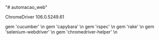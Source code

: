 "# automacao_web" 

ChromeDriver 106.0.5249.61

gem 'cucumber' \n
gem 'capybara' \n
gem 'rspec' \n
gem 'rake' \n
gem 'selenium-webdriver' \n
gem 'chromedriver-helper' \n
